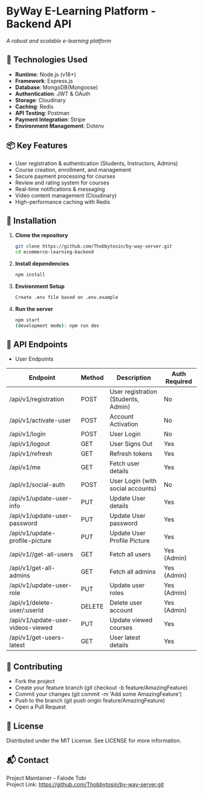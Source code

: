 # ByWay E-Learning Platform - Backend API

_A robust and scalable e-learning platform_

## 🚀 Technologies Used

- **Runtime**: Node.js (v18+)
- **Framework**: Express.js
- **Database**: MongoDB(Mongoose)
- **Authentication**: JWT & OAuth
- **Storage**: Cloudinary
- **Caching**: Redis
- **API Testing**: Postman
- **Payment Integration**: Stripe
- **Environment Management**: Dotenv

## 📦 Key Features

- User registration & authentication (Students, Instructors, Admins)
- Course creation, enrollment, and management
- Secure payment processing for courses
- Review and rating system for courses
- Real-time notifications & messaging
- Video content management (Cloudinary)
- High-performance caching with Redis

## 🔧 Installation

1. **Clone the repository**
   ```bash
   git clone https://github.com/Thobbytosin/by-way-server.git
   cd ecommerce-learning-backend
   ```
2. **Install dependencies**
   ```bash
   npm install
   ```
3. **Environment Setup**
   ```bash
   Create .env file based on .env.example
   ```
4. **Run the server**
   ```bash
   npm start
   (development mode): npm run dev
   ```

## 📡 API Endpoints

- User Endpoints

| Endpoint                          | Method | Description                         | Auth Required |
| --------------------------------- | ------ | ----------------------------------- | ------------- |
| /api/v1/registration              | POST   | User registration (Students, Admin) | No            |
| /api/v1/activate-user             | POST   | Account Activation                  | No            |
| /api/v1/login                     | POST   | User Login                          | No            |
| /api/v1/logout                    | GET    | User Signs Out                      | Yes           |
| /api/v1/refresh                   | GET    | Refresh tokens                      | Yes           |
| /api/v1/me                        | GET    | Fetch user details                  | Yes           |
| /api/v1/social-auth               | POST   | User Login (with social accounts)   | No            |
| /api/v1/update-user-info          | PUT    | Update User details                 | Yes           |
| /api/v1/update-user-password      | PUT    | Update User password                | Yes           |
| /api/v1/update-profile-picture    | PUT    | Update User Profile Picture         | Yes           |
| /api/v1//get-all-users            | GET    | Fetch all users                     | Yes (Admin)   |
| /api/v1/get-all-admins            | GET    | Fetch all admins                    | Yes (Admin)   |
| /api/v1/update-user-role          | PUT    | Update user roles                   | Yes (Admin)   |
| /api/v1/delete-user/:userId       | DELETE | Delete user account                 | Yes (Admin)   |
| /api/v1/update-user-videos-viewed | PUT    | Update viewed courses               | Yes           |
| /api/v1/get-users-latest          | GET    | User latest details                 | Yes           |

## 🤝 Contributing

- Fork the project
- Create your feature branch (git checkout -b feature/AmazingFeature)
- Commit your changes (git commit -m 'Add some AmazingFeature')
- Push to the branch (git push origin feature/AmazingFeature)
- Open a Pull Request

## 📜 License

Distributed under the MIT License. See LICENSE for more information.

## 📬 Contact

Project Maintainer - Falode Tobi  
Project Link: https://github.com/Thobbytosin/by-way-server.git

